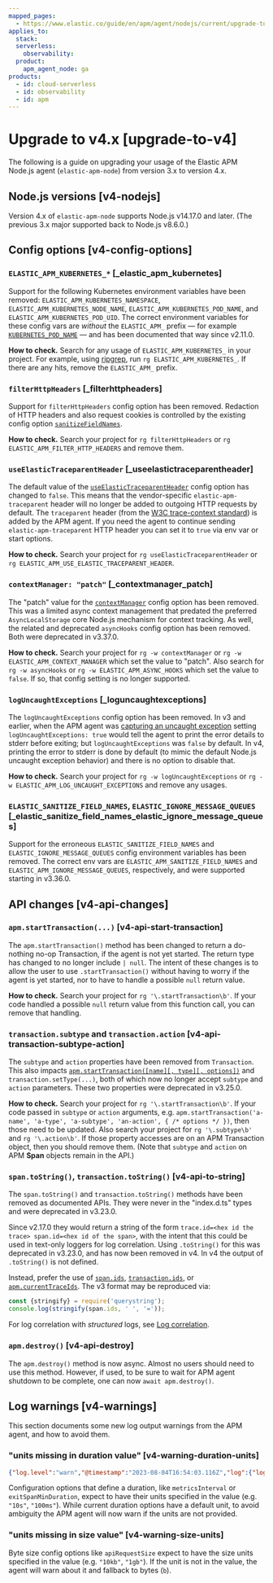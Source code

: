 ```yaml
---
mapped_pages:
  - https://www.elastic.co/guide/en/apm/agent/nodejs/current/upgrade-to-v4.html
applies_to:
  stack:
  serverless:
    observability:
  product:
    apm_agent_node: ga
products:
  - id: cloud-serverless
  - id: observability
  - id: apm
---
```


# Upgrade to v4.x [upgrade-to-v4]

The following is a guide on upgrading your usage of the Elastic APM Node.js agent (`elastic-apm-node`) from version 3.x to version 4.x.

## Node.js versions [v4-nodejs]

Version 4.x of `elastic-apm-node` supports Node.js v14.17.0 and later. (The previous 3.x major supported back to Node.js v8.6.0.)


## Config options [v4-config-options]

### `ELASTIC_APM_KUBERNETES_*` [_elastic_apm_kubernetes]

Support for the following Kubernetes environment variables have been removed: `ELASTIC_APM_KUBERNETES_NAMESPACE`, `ELASTIC_APM_KUBERNETES_NODE_NAME`, `ELASTIC_APM_KUBERNETES_POD_NAME`, and `ELASTIC_APM_KUBERNETES_POD_UID`. The correct environment variables for these config vars are *without* the `ELASTIC_APM_` prefix — for example [`KUBERNETES_POD_NAME`](/reference/configuration.md#kubernetes-pod-name) — and has been documented that way since v2.11.0.

**How to check.** Search for any usage of `ELASTIC_APM_KUBERNETES_` in your project. For example, using [ripgrep](https://github.com/BurntSushi/ripgrep), run `rg ELASTIC_APM_KUBERNETES_`. If there are any hits, remove the `ELASTIC_APM_` prefix.


### `filterHttpHeaders` [_filterhttpheaders]

Support for `filterHttpHeaders` config option has been removed. Redaction of HTTP headers and also request cookies is controlled by the existing config option [`sanitizeFieldNames`](/reference/configuration.md#sanitize-field-names).

**How to check.** Search your project for `rg filterHttpHeaders` or `rg ELASTIC_APM_FILTER_HTTP_HEADERS` and remove them.


### `useElasticTraceparentHeader` [_useelastictraceparentheader]

The default value of the [`useElasticTraceparentHeader`](/reference/configuration.md#use-elastic-traceparent-header) config option has changed to `false`. This means that the vendor-specific `elastic-apm-traceparent` header will no longer be added to outgoing HTTP requests by default. The `traceparent` header (from the [W3C trace-context standard](https://w3c.github.io/trace-context/)) is added by the APM agent. If you need the agent to continue sending `elastic-apm-traceparent` HTTP header you can set it to `true` via env var or start options.

**How to check.** Search your project for `rg useElasticTraceparentHeader` or `rg ELASTIC_APM_USE_ELASTIC_TRACEPARENT_HEADER`.


### `contextManager: "patch"` [_contextmanager_patch]

The "patch" value for the [`contextManager`](/reference/configuration.md#context-manager) config option has been removed. This was a limited async context management that predated the preferred `AsyncLocalStorage` core Node.js mechanism for context tracking. As well, the related and deprecated `asyncHooks` config option has been removed. Both were deprecated in v3.37.0.

**How to check.** Search your project for `rg -w contextManager` or `rg -w ELASTIC_APM_CONTEXT_MANAGER` which set the value to "patch". Also search for `rg -w asyncHooks` or `rg -w ELASTIC_APM_ASYNC_HOOKS` which set the value to `false`. If so, that config setting is no longer supported.


### `logUncaughtExceptions` [_loguncaughtexceptions]

The `logUncaughtExceptions` config option has been removed. In v3 and earlier, when the APM agent was [capturing an uncaught exception](/reference/configuration.md#capture-exceptions) setting `logUncaughtExceptions: true` would tell the agent to print the error details to stderr before exiting; but `logUncaughtExceptions` was `false` by default. In v4, printing the error to stderr is done by default (to mimic the default Node.js uncaught exception behavior) and there is no option to disable that.

**How to check.** Search your project for `rg -w logUncaughtExceptions` or `rg -w ELASTIC_APM_LOG_UNCAUGHT_EXCEPTIONS` and remove any usages.


### `ELASTIC_SANITIZE_FIELD_NAMES`, `ELASTIC_IGNORE_MESSAGE_QUEUES` [_elastic_sanitize_field_names_elastic_ignore_message_queues]

Support for the erroneous `ELASTIC_SANITIZE_FIELD_NAMES` and `ELASTIC_IGNORE_MESSAGE_QUEUES` config environment variables has been removed. The correct env vars are `ELASTIC_APM_SANITIZE_FIELD_NAMES` and `ELASTIC_APM_IGNORE_MESSAGE_QUEUES`, respectively, and were supported starting in v3.36.0.



## API changes [v4-api-changes]

### `apm.startTransaction(...)` [v4-api-start-transaction]

The `apm.startTransaction()` method has been changed to return a do-nothing no-op Transaction, if the agent is not yet started. The return type has changed to no longer include `| null`. The intent of these changes is to allow the user to use `.startTransaction()` without having to worry if the agent is yet started, nor to have to handle a possible `null` return value.

**How to check.** Search your project for `rg '\.startTransaction\b'`. If your code handled a possible `null` return value from this function call, you can remove that handling.


### `transaction.subtype` and `transaction.action` [v4-api-transaction-subtype-action]

The `subtype` and `action` properties have been removed from `Transaction`. This also impacts [`apm.startTransaction([name][, type][, options])`](/reference/agent-api.md#apm-start-transaction) and `transaction.setType(...)`, both of which now no longer accept `subtype` and `action` parameters. These two properties were deprecated in v3.25.0.

**How to check.** Search your project for `rg '\.startTransaction\b'`. If your code passed in `subtype` or `action` arguments, e.g. `apm.startTransaction('a-name', 'a-type', 'a-subtype', 'an-action', { /* options */ })`, then those need to be updated.  Also search your project for `rg '\.subtype\b'` and `rg '\.action\b'`. If those property accesses are on an APM Transaction object, then you should remove them. (Note that `subtype` and `action` on APM **Span** objects remain in the API.)


### `span.toString()`, `transaction.toString()` [v4-api-to-string]

The `span.toString()` and `transaction.toString()` methods have been removed as documented APIs. They were never in the "index.d.ts" types and were deprecated in v3.23.0.

Since v2.17.0 they would return a string of the form `trace.id=<hex id the trace> span.id=<hex id of the span>`, with the intent that this could be used in text-only loggers for log correlation. Using `.toString()` for this was deprecated in v3.23.0, and has now been removed in v4. In v4 the output of `.toString()` is not defined.

Instead, prefer the use of [`span.ids`](/reference/span-api.md#span-ids), [`transaction.ids`](/reference/transaction-api.md#transaction-ids), or [`apm.currentTraceIds`](/reference/agent-api.md#apm-current-trace-ids). The v3 format may be reproduced via:

```js
const {stringify} = require('querystring');
console.log(stringify(span.ids, ' ', '='));
```

For log correlation with *structured* logs, see [Log correlation](/reference/logs.md#log-correlation-ids).


### `apm.destroy()` [v4-api-destroy]

The `apm.destroy()` method is now async. Almost no users should need to use this method. However, if used, to be sure to wait for APM agent shutdown to be complete, one can now `await apm.destroy()`.



## Log warnings [v4-warnings]

This section documents some new log output warnings from the APM agent, and how to avoid them.

### "units missing in duration value" [v4-warning-duration-units]

```json
{"log.level":"warn","@timestamp":"2023-08-04T16:54:03.116Z","log":{"logger":"elastic-apm-node"},"ecs":{"version":"1.6.0"},"message":"units missing in duration value \"5\" for \"metricsInterval\" config option: using default units \"s\""}
```

Configuration options that define a duration, like `metricsInterval` or `exitSpanMinDuration`, expect to have their units specified in the value (e.g. `"10s"`, `"100ms"`). While current duration options have a default unit, to avoid ambiguity the APM agent will now warn if the units are not provided.


### "units missing in size value" [v4-warning-size-units]

Byte size config options like `apiRequestSize` expect to have the size units specified in the value (e.g. `"10kb"`, `"1gb"`). If the unit is not in the value, the agent will warn about it and fallback to bytes (`b`).

